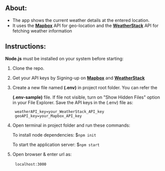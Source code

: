 ## About:

- The app shows the current weather details at the entered location. 
- It uses the **[Mapbox](https://www.mapbox.com/)** API for geo-location and the
  **[WeatherStack](https://weatherstack.com/)** API for fetching weather information


## Instructions:

**Node.js**  must be installed on your system before starting:

1. Clone the repo.

2. Get your API keys by Signing-up on **[Mapbox](https://www.mapbox.com/)**  and
    **[WeatherStack](https://weatherstack.com/)**

3. Create a new file named **(.env)** in project root folder. You can refer the 
   
   **(.env-sample)** file. If file not visible, turn on  "Show Hidden Files" option in your File Explorer. Save the API keys in the (.env)  file as:
   
        weatherAPI_key=your_WeatherStack_API_key
        geoAPI_key=your_Mapbox_API_key

4. Open terminal in project folder and run these commands: 
   
   To install node dependencies:
   $``npm init``
   
   To start the application server: 
   $``npm start``

5. Open browser & enter url as: 

        ``localhost:3000``
